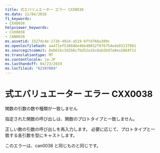 ```yaml
---
title: 式エバリュエーター エラー CXX0038
ms.date: 11/04/2016
f1_keywords:
- CXX0038
helpviewer_keywords:
- CXX0038
- CAN0038
ms.assetid: 3327dc4e-1726-4924-a519-6ffd766a389c
ms.openlocfilehash: aa471ef538846e48e40032f976754eda93137981
ms.sourcegitcommit: 0ab61bc3d2b6cfbd52a16c6ab2b97a8ea1864f12
ms.translationtype: MT
ms.contentlocale: ja-JP
ms.lasthandoff: 04/23/2019
ms.locfileid: "62397004"
---
```

# <a name="expression-evaluator-error-cxx0038"></a>式エバリュエーター エラー CXX0038

関数の引数の数や種類が一致しません

指定された関数の呼び出しは、関数のプロトタイプと一致しません。

正しい数の引数の呼び出しを再入力します。 必要に応じて、プロトタイプと一致する各引数を型にキャストします。

このエラーは、can0038 と同じものと同じです。